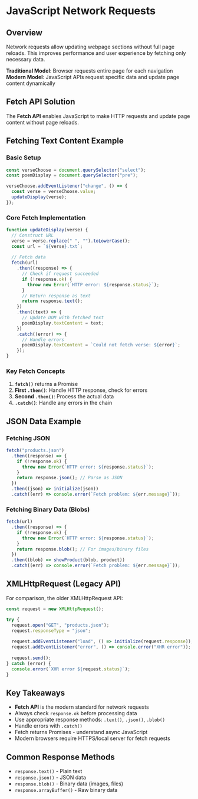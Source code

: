 # JavaScript Network Requests

## Overview

Network requests allow updating webpage sections without full page reloads. This improves performance and user experience by fetching only necessary data.

**Traditional Model**: Browser requests entire page for each navigation
**Modern Model**: JavaScript APIs request specific data and update page content dynamically

## Fetch API Solution

The **Fetch API** enables JavaScript to make HTTP requests and update page content without page reloads.

## Fetching Text Content Example

### Basic Setup
```js
const verseChoose = document.querySelector("select");
const poemDisplay = document.querySelector("pre");

verseChoose.addEventListener("change", () => {
  const verse = verseChoose.value;
  updateDisplay(verse);
});
```

### Core Fetch Implementation
```js
function updateDisplay(verse) {
  // Construct URL
  verse = verse.replace(" ", "").toLowerCase();
  const url = `${verse}.txt`;
  
  // Fetch data
  fetch(url)
    .then((response) => {
      // Check if request succeeded
      if (!response.ok) {
        throw new Error(`HTTP error: ${response.status}`);
      }
      // Return response as text
      return response.text();
    })
    .then((text) => {
      // Update DOM with fetched text
      poemDisplay.textContent = text;
    })
    .catch((error) => {
      // Handle errors
      poemDisplay.textContent = `Could not fetch verse: ${error}`;
    });
}
```

### Key Fetch Concepts

1. **`fetch()`** returns a Promise
2. **First `.then()`**: Handle HTTP response, check for errors
3. **Second `.then()`**: Process the actual data
4. **`.catch()`**: Handle any errors in the chain


## JSON Data Example

### Fetching JSON
```js
fetch("products.json")
  .then((response) => {
    if (!response.ok) {
      throw new Error(`HTTP error: ${response.status}`);
    }
    return response.json(); // Parse as JSON
  })
  .then((json) => initialize(json))
  .catch((err) => console.error(`Fetch problem: ${err.message}`));
```

### Fetching Binary Data (Blobs)
```js
fetch(url)
  .then((response) => {
    if (!response.ok) {
      throw new Error(`HTTP error: ${response.status}`);
    }
    return response.blob(); // For images/binary files
  })
  .then((blob) => showProduct(blob, product))
  .catch((err) => console.error(`Fetch problem: ${err.message}`));
```

## XMLHttpRequest (Legacy API)

For comparison, the older XMLHttpRequest API:

```js
const request = new XMLHttpRequest();

try {
  request.open("GET", "products.json");
  request.responseType = "json";
  
  request.addEventListener("load", () => initialize(request.response));
  request.addEventListener("error", () => console.error("XHR error"));
  
  request.send();
} catch (error) {
  console.error(`XHR error ${request.status}`);
}
```

## Key Takeaways

- **Fetch API** is the modern standard for network requests
- Always check `response.ok` before processing data
- Use appropriate response methods: `.text()`, `.json()`, `.blob()`
- Handle errors with `.catch()`
- Fetch returns Promises - understand async JavaScript
- Modern browsers require HTTPS/local server for fetch requests

## Common Response Methods

- `response.text()` - Plain text
- `response.json()` - JSON data  
- `response.blob()` - Binary data (images, files)
- `response.arrayBuffer()` - Raw binary data